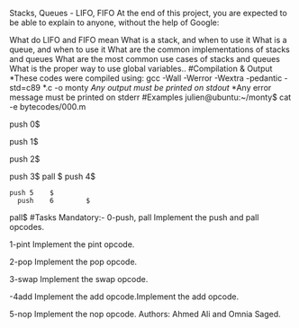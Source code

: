 Stacks, Queues - LIFO, FIFO
At the end of this project, you are expected to be able to explain to anyone, without the help of Google:

What do LIFO and FIFO mean What is a stack, and when to use it
What is a queue, and when to use it What are the common implementations 
of stacks and queues What are the most common use cases of stacks and queues
What is the proper way to use global variables..
#Compilation & Output
*These codes were compiled using: gcc -Wall -Werror -Wextra -pedantic -std=c89
*.c -o monty
*Any output must be printed on stdout*
*Any error message must be printed on stderr
#Examples
julien@ubuntu:~/monty$ cat -e bytecodes/000.m

push 0$

push 1$

push 2$

  push 3$
                   pall    $
push 4$

    push 5    $
      push    6        $
pall$
#Tasks
Mandatory:-
0-push, pall
Implement the push and pall opcodes.


1-pint
Implement the pint opcode.


2-pop
Implement the pop opcode.


3-swap
Implement the swap opcode.


-4add
Implement the add opcode.Implement the add opcode.


5-nop
Implement the nop opcode.
Authors: Ahmed Ali and Omnia Saged.
